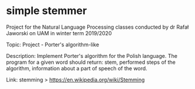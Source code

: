 # simple stemmer
Project for the Natural Language Processing classes conducted by dr Rafał Jaworski on UAM in winter term 2019/2020


Topic: Project - Porter's algorithm-like

Description: Implement Porter's algorithm for the Polish language. 
The program for a given word should return: stem, performed steps of the algorithm, 
information about a part of speech of the word.

Link: stemming > https://en.wikipedia.org/wiki/Stemming

